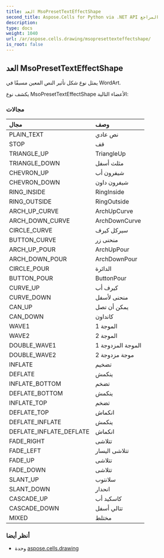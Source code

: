 ```yaml
---
title: العد MsoPresetTextEffectShape
second_title: Aspose.Cells for Python via .NET API المراجع
description:
type: docs
weight: 1040
url: /ar/aspose.cells.drawing/msopresettexteffectshape/
is_root: false
---
```

##  العد MsoPresetTextEffectShape
يمثل نوع شكل تأثير النص المعين مسبقًا في WordArt.



يكشف نوع MsoPresetTextEffectShape الأعضاء التالية:

###  مجالات
| مجال| وصف|
| :- | :- |
| PLAIN_TEXT | نص عادي|
| STOP | قف|
| TRIANGLE_UP | TriangleUp|
| TRIANGLE_DOWN | مثلث أسفل|
| CHEVRON_UP | شيفرون أب|
| CHEVRON_DOWN | شيفرون داون|
| RING_INSIDE | RingInside|
| RING_OUTSIDE | RingOutside|
| ARCH_UP_CURVE | ArchUpCurve|
| ARCH_DOWN_CURVE |ArchDownCurve|
| CIRCLE_CURVE | سيركل كيرف|
| BUTTON_CURVE | منحنى زر|
| ARCH_UP_POUR | ArchUpPour|
| ARCH_DOWN_POUR | ArchDownPour|
| CIRCLE_POUR | الدائرة|
| BUTTON_POUR | ButtonPour|
| CURVE_UP | كيرف أب|
| CURVE_DOWN | منحنى لأسفل|
| CAN_UP | يمكن أن تصل|
| CAN_DOWN | كانداون|
| WAVE1 | الموجة 1|
| WAVE2 | الموجة 2|
| DOUBLE_WAVE1 | الموجة المزدوجة 1|
| DOUBLE_WAVE2 | موجة مزدوجة 2|
| INFLATE | تضخيم|
| DEFLATE | ينكمش|
| INFLATE_BOTTOM | تضخم|
| DEFLATE_BOTTOM | ينكمش|
| INFLATE_TOP | تضخم|
| DEFLATE_TOP | انكماش|
| DEFLATE_INFLATE | ينكمش|
| DEFLATE_INFLATE_DEFLATE | انكماش|
| FADE_RIGHT | تتلاشى|
| FADE_LEFT | تتلاشى اليسار|
| FADE_UP | تتلاشى|
| FADE_DOWN | تتلاشى|
| SLANT_UP | سلانتوب|
| SLANT_DOWN | انحدار|
| CASCADE_UP | كاسكيد أب|
| CASCADE_DOWN | تتالي أسفل|
| MIXED | مختلط|



###  أنظر أيضا
* وحدة [aspose.cells.drawing](..)
